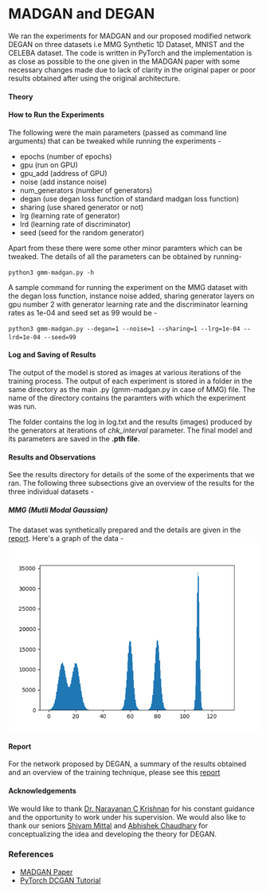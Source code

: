 # MADGAN and DEGAN
We ran the experiments for MADGAN and our proposed modified network DEGAN on three datasets i.e MMG Synthetic 1D Dataset, MNIST and the CELEBA dataset. The code is written in PyTorch and the implementation is as close as possible to the one given in the MADGAN paper with some necessary changes made due to lack of clarity in the original paper or poor results obtained after using the original architecture.

#### Theory

#### How to Run the Experiments
The following were the main parameters (passed as command line arguments) that can be tweaked while running the experiments -
* epochs (number of epochs)
* gpu (run on GPU)
* gpu_add (address of GPU)
* noise (add instance noise)
* num_generators (number of generators)
* degan (use degan loss function of standard madgan loss function)
* sharing (use shared generator or not)
* lrg (learning rate of generator)
* lrd (learning rate of discriminator)
* seed (seed for the random generator)

Apart from these there were some other minor paramters which can be tweaked. The details of all the parameters can be obtained by running-

`python3 gmm-madgan.py -h`

A sample command for running the experiment on the MMG dataset with the degan loss function, instance noise added, sharing generator layers on gpu number 2 with generator learning rate and the discriminator learning rates as 1e-04 and seed set as 99 would be -

`python3 gmm-madgan.py --degan=1 --noise=1 --sharing=1 --lrg=1e-04 --lrd=1e-04 --seed=99`

#### Log and Saving of Results
The output of the model is stored as images at various iterations of the training process. The output of each experiment is stored in a folder in the same directory as the main .py (gmm-madgan.py in case of MMG) file. The name of the directory contains the paramters with which the experiment was run.

The folder contains the log in log.txt and the results (images) produced by the generators at iterations of *chk_interval* parameter. The final model and its parameters are saved in the **.pth file**.

#### Results and Observations
See the results directory for details of the some of the experiments that we ran. The following three subsections give an overview of the results for the three individual datasets -
##### MMG (Mutli Modal Gaussian)
The dataset was synthetically prepared and the details are given in the [report](https://iitrpr.ac.in). Here's a graph of the data -
![1D MMG Synthetic Dataset](Results/GMM/dset/dset.png)


#### Report
For the network  proposed by DEGAN, a summary of the results obtained and an overview of the training technique, please see this [report](https://github.com)

#### Acknowledgements
We would like to thank [Dr. Narayanan C Krishnan](http://cse.iitrpr.ac.in/ckn/teaching.html) for his constant guidance and the opportunity to work under his supervision. We would also like to thank our seniors [Shivam Mittal](https://github.com/shivam5/SimpleRISC_Plagiarism_Checker) and [Abhishek Chaudhary](https://www.linkedin.com/in/abhishek-chaudhary-556171108/) for conceptualizing the idea and developing the theory for DEGAN.

### **References**
* [MADGAN Paper](https://arxiv.org/pdf/1704.02906.pdf)
* [PyTorch DCGAN Tutorial](https://pytorch.org/tutorials/beginner/dcgan_faces_tutorial.html)